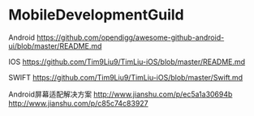 # MobileDevelopmentGuild

Android
https://github.com/opendigg/awesome-github-android-ui/blob/master/README.md

IOS
https://github.com/Tim9Liu9/TimLiu-iOS/blob/master/README.md

SWIFT
https://github.com/Tim9Liu9/TimLiu-iOS/blob/master/Swift.md

Android屏幕适配解决方案
http://www.jianshu.com/p/ec5a1a30694b
http://www.jianshu.com/p/c85c74c83927
